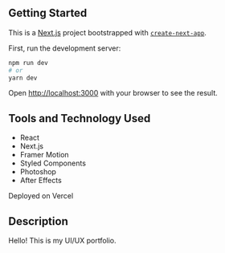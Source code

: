 ## Getting Started
This is a [Next.js](https://nextjs.org/) project bootstrapped with [`create-next-app`](https://github.com/vercel/next.js/tree/canary/packages/create-next-app).

First, run the development server:

```bash
npm run dev
# or
yarn dev
```

Open [http://localhost:3000](http://localhost:3000) with your browser to see the result.


## Tools and Technology Used
* React
* Next.js
* Framer Motion
* Styled Components
* Photoshop 
* After Effects

Deployed on Vercel

## Description
Hello! This is my UI/UX portfolio.

